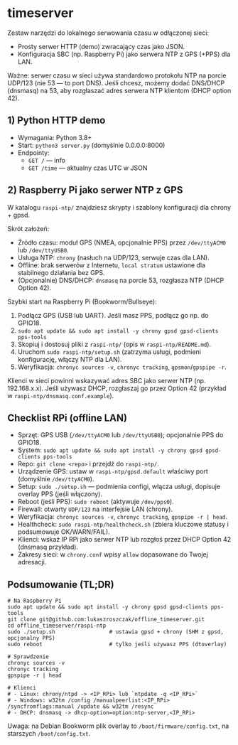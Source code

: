 # timeserver

Zestaw narzędzi do lokalnego serwowania czasu w odłączonej sieci:

- Prosty serwer HTTP (demo) zwracający czas jako JSON.
- Konfiguracja SBC (np. Raspberry Pi) jako serwera NTP z GPS (+PPS) dla LAN.

Ważne: serwer czasu w sieci używa standardowo protokołu NTP na porcie UDP/123 (nie 53 — to port DNS). Jeśli chcesz, możemy dodać DNS/DHCP (dnsmasq) na 53, aby rozgłaszać adres serwera NTP klientom (DHCP option 42).

## 1) Python HTTP demo

- Wymagania: Python 3.8+
- Start: `python3 server.py` (domyślnie 0.0.0.0:8000)
- Endpointy:
  - `GET /` — info
  - `GET /time` — aktualny czas UTC w JSON

## 2) Raspberry Pi jako serwer NTP z GPS

W katalogu `raspi-ntp/` znajdziesz skrypty i szablony konfiguracji dla chrony + gpsd.

Skrót założeń:

- Źródło czasu: moduł GPS (NMEA, opcjonalnie PPS) przez `/dev/ttyACM0` lub `/dev/ttyUSB0`.
- Usługa NTP: `chrony` (nasłuch na UDP/123, serwuje czas dla LAN).
- Offline: brak serwerów z Internetu, `local stratum` ustawione dla stabilnego działania bez GPS.
- (Opcjonalnie) DNS/DHCP: `dnsmasq` na porcie 53, rozgłasza NTP (DHCP Option 42).

Szybki start na Raspberry Pi (Bookworm/Bullseye):

1. Podłącz GPS (USB lub UART). Jeśli masz PPS, podłącz go np. do GPIO18.
2. `sudo apt update && sudo apt install -y chrony gpsd gpsd-clients pps-tools`
3. Skopiuj i dostosuj pliki z `raspi-ntp/` (opis w `raspi-ntp/README.md`).
4. Uruchom `sudo raspi-ntp/setup.sh` (zatrzyma usługi, podmieni konfigurację, włączy NTP dla LAN).
5. Weryfikacja: `chronyc sources -v`, `chronyc tracking`, `gpsmon`/`gpspipe -r`.

Klienci w sieci powinni wskazywać adres SBC jako serwer NTP (np. 192.168.x.x). Jeśli używasz DHCP, rozgłaszaj go przez Option 42 (przykład w `raspi-ntp/dnsmasq.conf.example`).

## Checklist RPi (offline LAN)

- Sprzęt: GPS USB (`/dev/ttyACM0` lub `/dev/ttyUSB0`); opcjonalnie PPS do GPIO18.
- System: `sudo apt update && sudo apt install -y chrony gpsd gpsd-clients pps-tools`
- Repo: `git clone <repo>` i przejdź do `raspi-ntp/`.
- Urządzenie GPS: ustaw w `raspi-ntp/gpsd.default` właściwy port (domyślnie `/dev/ttyACM0`).
- Setup: `sudo ./setup.sh` — podmienia configi, włącza usługi, dopisuje overlay PPS (jeśli włączony).
- Reboot (jeśli PPS): `sudo reboot` (aktywuje `/dev/pps0`).
- Firewall: otwarty `UDP/123` na interfejsie LAN (chrony).
- Weryfikacja: `chronyc sources -v`, `chronyc tracking`, `gpspipe -r | head`.
- Healthcheck: `sudo raspi-ntp/healthcheck.sh` (zbiera kluczowe statusy i podsumowuje OK/WARN/FAIL).
- Klienci: wskaż IP RPi jako serwer NTP lub rozgłoś przez DHCP Option 42 (dnsmasq przykład).
- Zakresy sieci: w `chrony.conf` wpisy `allow` dopasowane do Twojej adresacji.

## Podsumowanie (TL;DR)

```
# Na Raspberry Pi
sudo apt update && sudo apt install -y chrony gpsd gpsd-clients pps-tools
git clone git@github.com:lukaszroszczak/offline_timeserver.git
cd offline_timeserver/raspi-ntp
sudo ./setup.sh                 # ustawia gpsd + chrony (SHM z gpsd, opcjonalny PPS)
sudo reboot                     # tylko jeśli używasz PPS (dtoverlay)

# Sprawdzenie
chronyc sources -v
chronyc tracking
gpspipe -r | head

# Klienci
# - Linux: chrony/ntpd -> <IP_RPi> lub `ntpdate -q <IP_RPi>`
# - Windows: w32tm /config /manualpeerlist:<IP_RPi> /syncfromflags:manual /update && w32tm /resync
# - DHCP: dnsmasq -> dhcp-option=option:ntp-server,<IP_RPi>
```

Uwaga: na Debian Bookworm plik overlay to `/boot/firmware/config.txt`, na starszych `/boot/config.txt`.

